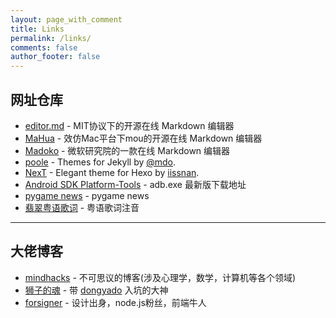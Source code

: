 ```yaml
---
layout: page_with_comment
title: Links
permalink: /links/
comments: false
author_footer: false
---
```

## 网址仓库
* [editor.md][] - MIT协议下的开源在线 Markdown 编辑器
* [MaHua][] - 效仿Mac平台下mou的开源在线 Markdown 编辑器
* [Madoko][] - 微软研究院的一款在线 Markdown 编辑器
* [poole][] - Themes for Jekyll by [@mdo][].
* [NexT][] - Elegant theme for Hexo by [iissnan][].
* [Android SDK Platform-Tools][] - adb.exe 最新版下载地址
* [pygame news][] - pygame news
* [翡翠粤语歌词][] - 粤语歌词注音

***

## 大佬博客
* [mindhacks][] - 不可思议的博客(涉及心理学，数学，计算机等各个领域)
* [狮子的魂][] - 带 [dongyado][] 入坑的大神
* [forsigner][] - 设计出身，node.js粉丝，前端牛人


[mindhacks]: http://mindhacks.cn
[狮子的魂]: http://my.oschina.net/jcseg/blog/
[dongyado]: http://dongyado.com/
[forsigner]: http://forsigner.com/
[editor.md]: https://pandao.github.io/editor.md/
[MaHua]: http://mahua.jser.me/
[Madoko]: https://www.madoko.net/
[poole]: https://github.com/poole/poole
[@mdo]: https://github.com/mdo
[NexT]: https://github.com/iissnan/hexo-theme-next
[iissnan]: http://notes.iissnan.com/
[Android SDK Platform-Tools]:https://developer.android.google.cn/studio/releases/platform-tools.html
[pygame news]: http://www.pygame.org/news
[翡翠粤语歌词]: https://www.feitsui.com/lyrics_s/%E8%8A%B1%E8%A1%97%E7%9A%84%E6%B5%81%E6%98%9F-1348.html
